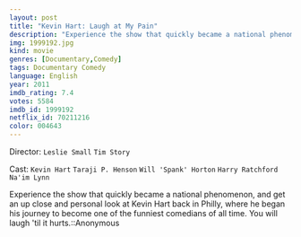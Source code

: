 ```yaml
---
layout: post
title: "Kevin Hart: Laugh at My Pain"
description: "Experience the show that quickly became a national phenomenon, and get an up close and personal look at Kevin Hart back in Philly, where he began his journey to become one of the funniest comedians of all time. You will laugh 'til it hurts.::Anonymous.."
img: 1999192.jpg
kind: movie
genres: [Documentary,Comedy]
tags: Documentary Comedy 
language: English
year: 2011
imdb_rating: 7.4
votes: 5584
imdb_id: 1999192
netflix_id: 70211216
color: 004643
---
```

Director: `Leslie Small` `Tim Story`  

Cast: `Kevin Hart` `Taraji P. Henson` `Will 'Spank' Horton` `Harry Ratchford` `Na'im Lynn` 

Experience the show that quickly became a national phenomenon, and get an up close and personal look at Kevin Hart back in Philly, where he began his journey to become one of the funniest comedians of all time. You will laugh 'til it hurts.::Anonymous